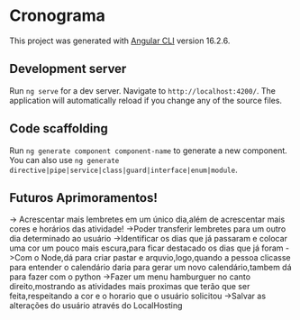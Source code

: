 # Cronograma

This project was generated with [Angular CLI](https://github.com/angular/angular-cli) version 16.2.6.

## Development server

Run `ng serve` for a dev server. Navigate to `http://localhost:4200/`. The application will automatically reload if you change any of the source files.

## Code scaffolding

Run `ng generate component component-name` to generate a new component. You can also use `ng generate directive|pipe|service|class|guard|interface|enum|module`.

## Futuros Aprimoramentos!

-> Acrescentar mais lembretes em um único dia,além de acrescentar mais cores e horários das atividade!
->Poder transferir lembretes para um outro dia determinado ao usuário
->Identificar os dias que já passaram e colocar uma cor um pouco mais escura,para ficar destacado os dias que já foram
->Com o Node,dá para criar pastar e arquvio,logo,quando a pessoa clicasse para entender o calendário daria para gerar um novo calendário,tambem dá para fazer com o python
->Fazer um menu hamburguer no canto direito,mostrando as atividades mais proximas que terão que ser feita,respeitando a cor e o horario que o usuário solicitou
->Salvar as alterações do usuário através do LocalHosting

